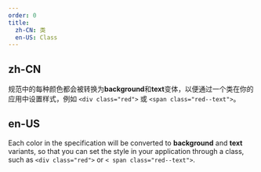 ```yaml
---
order: 0
title:
  zh-CN: 类
  en-US: Class
---
```


## zh-CN

规范中的每种颜色都会被转换为**background**和**text**变体，以便通过一个类在你的应用中设置样式，例如 `<div class="red">` 或 `<span class="red--text">`。

## en-US

Each color in the specification will be converted to **background** and **text** variants, so that you can set the style in your application through a class, such as `<div class="red">` or `< span class="red--text">`.